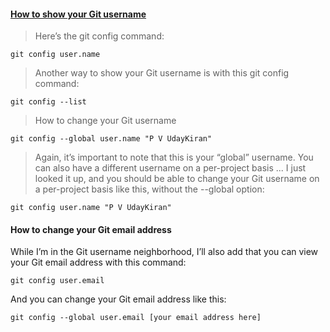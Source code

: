 #### [How to show your Git username](https://alvinalexander.com/git/git-show-change-username-email-address)
>Here’s the git config command:

`git config user.name`

>Another way to show your Git username is with this git config command:

`git config --list`

>How to change your Git username

`git config --global user.name "P V UdayKiran"`

> Again, it’s important to note that this is your “global” username. You can also have a different username on a per-project basis ... I just looked it up, and you should be able to change your Git username on a per-project basis like this, without the --global option:

`git config user.name "P V UdayKiran"`

#### How to change your Git email address
While I’m in the Git username neighborhood, I’ll also add that you can view your Git email address with this command:

`git config user.email`

And you can change your Git email address like this:

`git config --global user.email [your email address here]`
